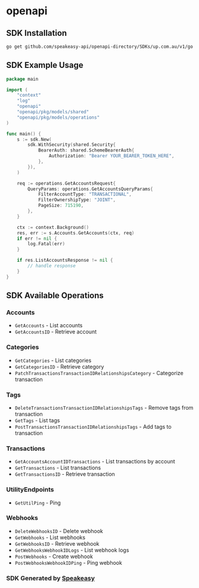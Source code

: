 # openapi

<!-- Start SDK Installation -->
## SDK Installation

```bash
go get github.com/speakeasy-api/openapi-directory/SDKs/up.com.au/v1/go
```
<!-- End SDK Installation -->

## SDK Example Usage
<!-- Start SDK Example Usage -->
```go
package main

import (
    "context"
    "log"
    "openapi"
    "openapi/pkg/models/shared"
    "openapi/pkg/models/operations"
)

func main() {
    s := sdk.New(
        sdk.WithSecurity(shared.Security{
            BearerAuth: shared.SchemeBearerAuth{
                Authorization: "Bearer YOUR_BEARER_TOKEN_HERE",
            },
        }),
    )

    req := operations.GetAccountsRequest{
        QueryParams: operations.GetAccountsQueryParams{
            FilterAccountType: "TRANSACTIONAL",
            FilterOwnershipType: "JOINT",
            PageSize: 715190,
        },
    }

    ctx := context.Background()
    res, err := s.Accounts.GetAccounts(ctx, req)
    if err != nil {
        log.Fatal(err)
    }

    if res.ListAccountsResponse != nil {
        // handle response
    }
}
```
<!-- End SDK Example Usage -->

<!-- Start SDK Available Operations -->
## SDK Available Operations


### Accounts

* `GetAccounts` - List accounts
* `GetAccountsID` - Retrieve account

### Categories

* `GetCategories` - List categories
* `GetCategoriesID` - Retrieve category
* `PatchTransactionsTransactionIDRelationshipsCategory` - Categorize transaction

### Tags

* `DeleteTransactionsTransactionIDRelationshipsTags` - Remove tags from transaction
* `GetTags` - List tags
* `PostTransactionsTransactionIDRelationshipsTags` - Add tags to transaction

### Transactions

* `GetAccountsAccountIDTransactions` - List transactions by account
* `GetTransactions` - List transactions
* `GetTransactionsID` - Retrieve transaction

### UtilityEndpoints

* `GetUtilPing` - Ping

### Webhooks

* `DeleteWebhooksID` - Delete webhook
* `GetWebhooks` - List webhooks
* `GetWebhooksID` - Retrieve webhook
* `GetWebhooksWebhookIDLogs` - List webhook logs
* `PostWebhooks` - Create webhook
* `PostWebhooksWebhookIDPing` - Ping webhook
<!-- End SDK Available Operations -->

### SDK Generated by [Speakeasy](https://docs.speakeasyapi.dev/docs/using-speakeasy/client-sdks)
